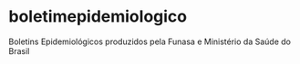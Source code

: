 # boletimepidemiologico
Boletins Epidemiológicos produzidos pela Funasa e Ministério da Saúde do Brasil
